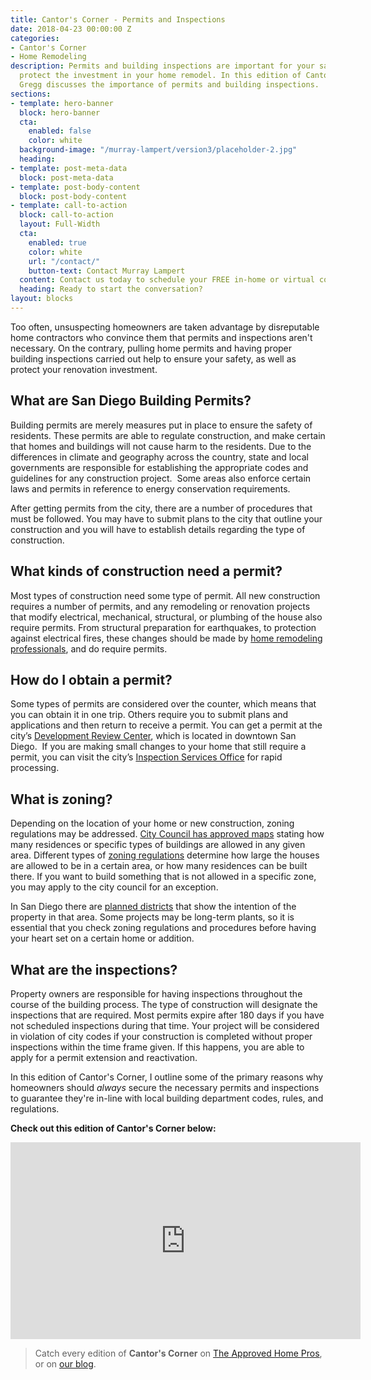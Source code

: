 ```yaml
---
title: Cantor's Corner - Permits and Inspections
date: 2018-04-23 00:00:00 Z
categories:
- Cantor's Corner
- Home Remodeling
description: Permits and building inspections are important for your safety and help
  protect the investment in your home remodel. In this edition of Cantor's Corner,
  Gregg discusses the importance of permits and building inspections.
sections:
- template: hero-banner
  block: hero-banner
  cta:
    enabled: false
    color: white
  background-image: "/murray-lampert/version3/placeholder-2.jpg"
  heading: 
- template: post-meta-data
  block: post-meta-data
- template: post-body-content
  block: post-body-content
- template: call-to-action
  block: call-to-action
  layout: Full-Width
  cta:
    enabled: true
    color: white
    url: "/contact/"
    button-text: Contact Murray Lampert
  content: Contact us today to schedule your FREE in-home or virtual consultation.
  heading: Ready to start the conversation?
layout: blocks
---
```


Too often, unsuspecting homeowners are taken advantage by disreputable home contractors who convince them that permits and inspections aren't necessary. On the contrary, pulling home permits and having proper building inspections carried out help to ensure your safety, as well as protect your renovation investment.

<h2>What  are San Diego Building Permits?</h2>
Building permits are merely measures put in  place to ensure the safety of residents. These permits are able to regulate  construction, and make certain that homes and buildings will not cause harm to  the residents. Due to the differences in climate and geography across the  country, state and local governments are responsible for establishing the  appropriate codes and guidelines for any construction project.  Some areas also enforce certain laws and  permits in reference to energy conservation requirements.

After getting permits from the city, there  are a number of procedures that must be followed. You may have to submit plans  to the city that outline your construction and you will have to establish  details regarding the type of construction.
<h2>What kinds of construction need a permit?</h2>
Most types of construction need some type of  permit. All new construction requires a number of permits, and any remodeling  or renovation projects that modify electrical, mechanical, structural, or  plumbing of the house also require permits. From structural preparation for  earthquakes, to protection against electrical fires, these changes should be  made by <a href="http://www.murraylampert.com/about/">home remodeling professionals</a>, and do require permits.
<h2>How do I obtain a permit?</h2>
Some types of permits are considered over the  counter, which means that you can obtain it in one trip. Others require you to  submit plans and applications and then return to receive a permit. You can get  a permit at the city’s <a href="http://www.sandiego.gov/development-services/contact/servmap1.shtml">Development  Review Center</a>, which is located in downtown San Diego.  If you are making small changes to your home  that still require a permit, you can visit the city’s <a href="http://www.sandiego.gov/development-services/contact/servmap2.shtml">Inspection  Services Office</a> for rapid processing.
<h2>What is zoning?</h2>
Depending on the location of your home or new  construction, zoning regulations may be addressed. <a href="http://www.sandiego.gov/development-services/zoning/zoning.shtml">City Council has approved  maps</a> stating how many residences or specific types of buildings are allowed in  any given area. Different types of <a href="http://www.co.san-diego.ca.us/dplu/zoning/index.html">zoning regulations</a> determine how large the  houses are allowed to be in a certain area, or how many residences can be built  there. If you want to build something that is not allowed in a specific zone,  you may apply to the city council for an exception.

In San Diego there are <a href="http://www.sandiego.gov/planning/overview/">planned districts</a> that  show the intention of the property in that area. Some projects may be long-term  plants, so it is essential that you check zoning regulations and procedures  before having your heart set on a certain home or addition.
<h2>What are the inspections?</h2>
Property owners are responsible for having  inspections throughout the course of the building process. The type of  construction will designate the inspections that are required. Most permits  expire after 180 days if you have not scheduled inspections during that time.  Your project will be considered in violation of city codes if your construction  is completed without proper inspections within the time frame given. If this  happens, you are able to apply for a permit extension and reactivation.

In this edition of Cantor's Corner, I outline some of the primary reasons why homeowners should _always_ secure the necessary permits and inspections to guarantee they're in-line with local building department codes, rules, and regulations.

**Check out this edition of Cantor's Corner below:**

<div class="flex-video">
  <iframe width="560" height="315" src="https://www.youtube.com/embed/FD0ylN4BMnY?rel=0&amp;showinfo=0" frameborder="0" allowfullscreen></iframe>
</div>

> Catch every edition of **Cantor's Corner** on [The Approved Home Pros](https://www.sandiegoapprovedhomepros.com/blog/category/cantors-corner/), or on [our blog](/blog/categories/#cantor-s-corner).
